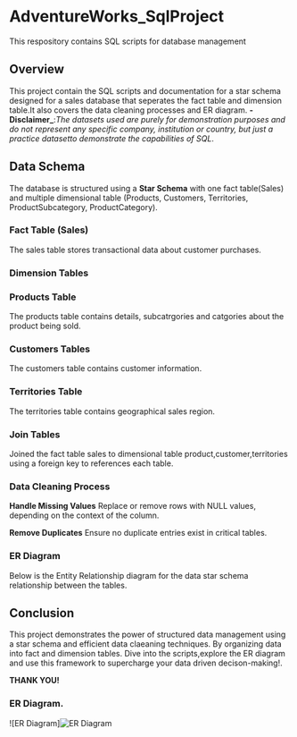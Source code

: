 # AdventureWorks_SqlProject
This respository contains SQL scripts for database management
## Overview
This project contain the SQL scripts and documentation for a star schema designed for a sales database that seperates the fact table and dimension table.It also covers the data cleaning processes and ER diagram.
**-Disclaimer_**:_The datasets used are purely for demonstration purposes and do not represent any specific company, institution or country, but just a practice datasetto demonstrate the capabilities of SQL_.

## Data Schema
The database is structured using a **Star Schema** with one fact table(Sales) and multiple dimensional table (Products, Customers, Territories, ProductSubcategory, ProductCategory).

### Fact Table (Sales)
The sales table stores transactional data about customer purchases.

### Dimension Tables
### Products Table
The products table contains details, subcatrgories and catgories about the product being sold.

### Customers Tables
The customers table contains customer information.

### Territories Table
The territories table contains geographical sales region.

### Join Tables
Joined the fact table sales to dimensional table product,customer,territories using a foreign key to references each table.

### Data Cleaning Process
**Handle Missing Values**
   Replace or remove rows with NULL values, depending on the context of the column.
   
**Remove Duplicates**
    Ensure no duplicate entries exist in critical tables.

### ER Diagram
Below is the Entity Relationship diagram for the data star schema relationship between the tables.

## Conclusion
This project demonstrates the power of structured data management using a star schema and efficient data claeaning techniques. By organizing data into fact and dimension tables. Dive into the scripts,explore the ER diagram and use this framework to supercharge your data driven decison-making!.

**THANK YOU!**










    










    
### ER Diagram.
![ER Diagram]![ER Diagram](https://github.com/user-attachments/assets/407c1a53-a9be-41be-97ff-b5b03ac2acc9)


    


